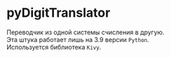 # pyDigitTranslator
Переводчик из одной системы счисления в другую.  
Эта штука работает лишь на 3.9 версии `Python`.  
Используется библиотека `Kivy`.
